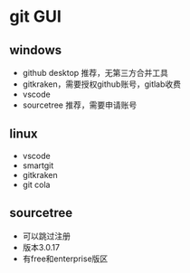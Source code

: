 # git GUI

## windows

- github desktop 推荐，无第三方合并工具
- gitkraken，需要授权github账号，gitlab收费
- vscode
- sourcetree 推荐，需要申请账号

## linux

- vscode
- smartgit
- gitkraken
- git cola

## sourcetree

- 可以跳过注册
- 版本3.0.17
- 有free和enterprise版区